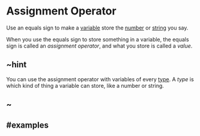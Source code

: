 # Assignment Operator

Use an equals sign to make a [variable](/blocks/variables/var) store the [number](/types/number) 
or [string](/types/string) you say.

When you use the equals sign to store something in a variable, the equals sign is called
an *assignment operator*, and what you store is called a *value*.

## ~hint

You can use the assignment operator with variables of 
every [type](/types). A *type* is which kind of thing
a variable can store, like a number or string.

## ~

## #examples

